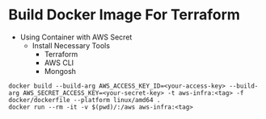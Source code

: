 # Build Docker Image For Terraform
* Using Container with AWS Secret
    * Install Necessary Tools
        * Terraform
        * AWS CLI
        * Mongosh

```
docker build --build-arg AWS_ACCESS_KEY_ID=<your-access-key> --build-arg AWS_SECRET_ACCESS_KEY=<your-secret-key> -t aws-infra:<tag> -f docker/dockerfile --platform linux/amd64 .
docker run --rm -it -v $(pwd)/:/aws aws-infra:<tag>
```
